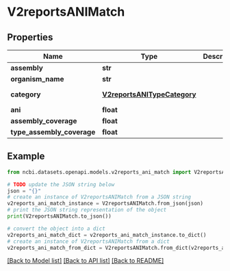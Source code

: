 # V2reportsANIMatch


## Properties

Name | Type | Description | Notes
------------ | ------------- | ------------- | -------------
**assembly** | **str** |  | [optional] 
**organism_name** | **str** |  | [optional] 
**category** | [**V2reportsANITypeCategory**](V2reportsANITypeCategory.md) |  | [optional] [default to V2reportsANITypeCategory.ANI_CATEGORY_UNKNOWN]
**ani** | **float** |  | [optional] 
**assembly_coverage** | **float** |  | [optional] 
**type_assembly_coverage** | **float** |  | [optional] 

## Example

```python
from ncbi.datasets.openapi.models.v2reports_ani_match import V2reportsANIMatch

# TODO update the JSON string below
json = "{}"
# create an instance of V2reportsANIMatch from a JSON string
v2reports_ani_match_instance = V2reportsANIMatch.from_json(json)
# print the JSON string representation of the object
print(V2reportsANIMatch.to_json())

# convert the object into a dict
v2reports_ani_match_dict = v2reports_ani_match_instance.to_dict()
# create an instance of V2reportsANIMatch from a dict
v2reports_ani_match_from_dict = V2reportsANIMatch.from_dict(v2reports_ani_match_dict)
```
[[Back to Model list]](../README.md#documentation-for-models) [[Back to API list]](../README.md#documentation-for-api-endpoints) [[Back to README]](../README.md)


